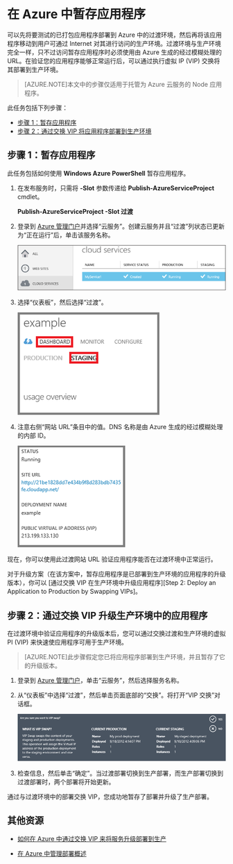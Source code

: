 <properties 
	pageTitle="暂存云服务部署 (Node.js) | Windows Azure" 
	description="了解如何使用虚拟 IP (VIP) 交换将 Azure 应用程序部署到过渡环境，然后再将其部署到生产环境。" 
	services="cloud-services" 
	documentationCenter="nodejs" 
	authors="MikeWasson" 
	manager="wpickett" 
	editor=""/>

<tags 
	ms.service="cloud-services" 
	ms.date="02/25/2015" 
	wacn.date="10/03/2015"/>






# 在 Azure 中暂存应用程序

可以先将要测试的已打包应用程序部署到 Azure 中的过渡环境，然后再将该应用程序移动到用户可通过 Internet 对其进行访问的生产环境。过渡环境与生产环境完全一样，只不过访问暂存应用程序时必须使用由 Azure 生成的经过模糊处理的 URL。在验证您的应用程序能够正常运行后，可以通过执行虚拟 IP (VIP) 交换将其部署到生产环境。

> [AZURE.NOTE]本文中的步骤仅适用于托管为 Azure 云服务的 Node 应用程序。

此任务包括下列步骤：

-   [步骤 1：暂存应用程序]
-   [步骤 2：通过交换 VIP 将应用程序部署到生产环境]

## 步骤 1：暂存应用程序

此任务包括如何使用 **Windows Azure PowerShell** 暂存应用程序。

1.  在发布服务时，只需将 **-Slot** 参数传递给 **Publish-AzureServiceProject** cmdlet。

    **Publish-AzureServiceProject -Slot 过渡**

2.  登录到 [Azure 管理门户]并选择“云服务”。创建云服务并且“过渡”列状态已更新为“正在运行”后，单击该服务名称。

	![显示正运行服务的门户][cloud-service]

3.  选择“仪表板”，然后选择“过渡”。

	![云服务仪表板][cloud-service-dashboard]

4. 注意右侧“网站 URL”条目中的值。DNS 名称是由 Azure 生成的经过模糊处理的内部 ID。

    ![网站 url][cloud-service-staging-url]

现在，你可以使用此过渡网站 URL 验证应用程序能否在过渡环境中正常运行。

对于升级方案（在该方案中，暂存应用程序是已部署到生产环境的应用程序的升级版本），你可以 [通过交换 VIP 在生产环境中升级应用程序][Step 2: Deploy an Application to Production by Swapping VIPs]。

## 步骤 2：通过交换 VIP 升级生产环境中的应用程序

在过渡环境中验证应用程序的升级版本后，您可以通过交换过渡和生产环境的虚拟 PI (VIP) 来快速使应用程序可用于生产环境。

> [AZURE.NOTE]此步骤假定您已将应用程序部署到生产环境，并且暂存了它的升级版本。

1.  登录到 [Azure 管理门户]，单击“云服务”，然后选择服务名称。

2.  从“仪表板”中选择“过渡”，然后单击页面底部的“交换”。将打开“VIP 交换”对话框。

    ![“VIP 交换”对话框][vip-swap-dialog]

3.  检查信息，然后单击“确定”。当过渡部署切换到生产部署，而生产部署切换到过渡部署时，两个部署将开始更新。

通过与过渡环境中的部署交换 VIP，您成功地暂存了部署并升级了生产部署。

## 其他资源

- [如何在 Azure 中通过交换 VIP 来将服务升级部署到生产]
- [在 Azure 中管理部署概述]

  [步骤 1：暂存应用程序]: #step1

  [步骤 2：通过交换 VIP 将应用程序部署到生产环境]: #step2
  [Azure 管理门户]: http://manage.windowsazure.cn
[cloud-service]: ./media/cloud-services-nodejs-stage-application/staging-cloud-service-running.png
[cloud-service-dashboard]: ./media/cloud-services-nodejs-stage-application/cloud-service-dashboard-staging.png
  [cloud-service-staging-url]: ./media/cloud-services-nodejs-stage-application/cloud-service-staging-url.png
  [vip-swap-dialog]: ./media/cloud-services-nodejs-stage-application/vip-swap-dialog.png
  [如何在 Azure 中通过交换 VIP 来将服务升级部署到生产]: http://msdn.microsoft.com/zh-cn/library/windowsazure/ee517253.aspx
  [在 Azure 中管理部署概述]: http://msdn.microsoft.com/zh-cn/library/windowsazure/hh386336.aspx

<!---HONumber=71-->